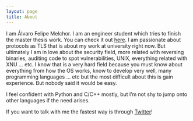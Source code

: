 ```yaml
---
layout: page
title: About
---
```




I am Álvaro Felipe Melchor. I am an engineer student which tries to finish the master thesis work. You can check it out [here](https://github.com/alvarofe/certs-mitm). I am passionate about protocols as TLS that is about my work at university right now. But ultimately I am in love about the security field, more related with reversing binaries, auditing code to spot vulnerabilities, UNIX, everything related with XNU … etc. I know that is a very hard field because you must know about everything from how the OS works, know to develop very well, many programming languages … etc but the most difficult about this is gain experience. But nobody said it would be easy.

I feel confident with Python and C/C++ mostly, but I’m not shy to jump onto other languages if the need arises.

If you want to talk with me the fastest way is through <a href="https://twitter.com/alvaro_fe"> Twitter</a>!




